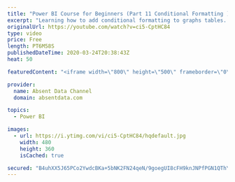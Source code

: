```yaml
---
title: "Power BI Course for Beginners (Part 11 Conditional Formatting )"
excerpt: "Learning how to add conditional formatting to graphs tables. Utilize colors and icons to deliver quick insights"
originalUrl: https://youtube.com/watch?v=ci5-CptHC84
type: video
price: Free
length: PT6M58S
publishedDateTime: 2020-03-24T20:38:43Z
heat: 50

featuredContent: "<iframe width=\"800\" height=\"500\" frameborder=\"0\" src=\"https://www.youtube.com/embed/ci5-CptHC84\" allow=\"accelerometer; autoplay; encrypted-media; gyroscope; picture-in-picture\" allowfullscreen></iframe>"

provider:
  name: Absent Data Channel
  domain: absentdata.com

topics:
  - Power BI

images:
  - url: https://i.ytimg.com/vi/ci5-CptHC84/hqdefault.jpg
    width: 480
    height: 360
    isCached: true

secured: "B4uhXX5J65PCo2YwdcBKa+5bNK2FN24qeN/9goegUI8cFH9knJNPfPGN1QThYcMJNe0RawIfkk++BsF7e6rw13WB8q4hduLdAdD47jCppmHtZyVDypwsVudVS0Zta77BRii8X7xtEJRb8wrgEtXKhlse8dhZPM/4GkovBTO7qk+l4QaGF8TH5bS0z6YsewL+G8VMLCmE31guDQQAkJjb3rwLfNxH5UQuaVpTS78QzidfstdfP4Avyqhqp2Vb2v0i57uLAUbPYddaQeUB82RTezQeG1AsaP+qTMK+Dygf36xe5i34LH0/1KVqfha7hDk6+800fvOlDSKQOlywSboRrNfm2ATicaE0d+kIHm7ikr+As1rI2Uaq3g8ey5D/L8e/TgCQkm1r7ZDG95htsN1UEQoMvjlKbyvR+2L7qVtIyj8=;AcaH6CPSFWLOqEAeyOBuxQ=="
---
```


